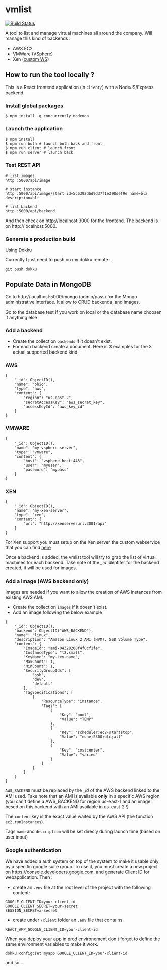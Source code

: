 # vmlist

[![Build Status](https://travis-ci.org/gbandsmith/vmlist.svg?branch=master)](https://travis-ci.org/gbandsmith/vmlist)

A tool to list and manage virtual machines all around the company. Will manage this kind of backends :

* AWS EC2
* VMWare (VSphere)
* Xen ([custom WS](https://github.com/gbandsmith/xenrestapi))


## How to run the tool locally ?

This is a React frontend application (in ``client/``) with a NodeJS/Express backend.

### Install global packages

```
$ npm install -g concurrently nodemon
```

### Launch the application
```
$ npm install
$ npm run both # launch both back and front
$ npm run client # launch front
$ npm run server # launch back
```

### Test REST API

```
# list images
http :5000/api/image

# start instance
http :5000/api/image/start id=5c6392d6d9d37f1e398def9e name=bla description=bli

# list backend
http :5000/api/backend

```

And then check on http://localhost:3000 for the frontend. The backend is on http://localhost:5000.

### Generate a production build

Using [Dokku](https://github.com/dokku/dokku)

Currently I just need to push on my dokku remote :

```
git push dokku
```

## Populate Data in MongoDB

Go to http://localhost:5000/mongo (admin/pass) for the Mongo administrative interface.
It allow to CRUD backends, and images.

Go to the database test if you work on local or the database name choosen if anything else

### Add a backend

- Create the collection ``backends`` if it doesn't exist.
- For each backend create a document. Here is 3 examples for the 3 actual supported backend kind.

### AWS

```
{
    "_id": ObjectID(),
    "name": "ohio",
    "type": "aws",
    "content": {
        "region": "us-east-2",
        "secretAccessKey": "aws_secret_key",
        "accessKeyId": "aws_key_id"
    }
}
```

### VMWARE

```
{
    "_id": ObjectID(),
    "name": "my-vsphere-server",
    "type": "vmware",
    "content": {
        "host": "vsphere-host:443",
        "user": "myuser",
        "password": "mypass"
    }
}
```

### XEN

```
{
    "_id": ObjectID(),
    "name": "my-xen-server",
    "type": "xen",
    "content": {
        "url": "http://xenserverurl:3001/api"
    }
}
```

For Xen support you must setup on the Xen server the custom webservice that you can find [here](https://github.com/gbandsmith/xenrestapi)

Once a backend is added, the vmlist tool will try to grab the list of virtual machines for each backend. Take note of the *\_id* identifer for the backend created, it will be used for images.

### Add a image (AWS backend only)

Images are needed if you want to allow the creation of AWS instances from existing AWS AMI.

- Create the collection ``images`` if it doesn't exist.
- Add an image following the below example

```
{
    "_id": ObjectID(),
    "backend": ObjectID("AWS_BACKEND"),
    "name": "linux",
    "description": "Amazon Linux 2 AMI (HVM), SSD Volume Type",
    "content": {
        "ImageId": "ami-04328208f4f0cf1fe",
        "InstanceType": "t2.small",
        "KeyName": "my-key-name",
        "MaxCount": 1,
        "MinCount": 1,
        "SecurityGroupIds": [
            "ssh",
            "dev",
            "default"
        ],
        "TagSpecifications": [
            {
                "ResourceType": "instance",
                "Tags": [
                    {
                        "Key": "pool",
                        "Value": "TEMP"
                    },
                    {
                        "Key": "scheduler:ec2-startstop",
                        "Value": "none;2300;utc;all"
                    },
                    {
                        "Key": "costcenter",
                        "Value": "varied"
                    }
                ]
            }
        ]
    }
}
```

``AWS_BACKEND`` must be replaced by the *\_id* of the AWS backend linked to the AMI used. Take note that an AMI is available **only** in a specific AWS region (you can't define a AWS_BACKEND for region us-east-1 and an image besed on this backend with an AMI available in us-east-2 !)

The ``content`` key is the exact value waited by the AWS API (the function ``ec2.runInstances``).

Tags ``name`` and ``description`` will be set direcly during launch time (based on user input)


### Google authentication

We have added a auth system on top of the system to make it usable only by a specific google suite group. To use it, you must create a new project on https://console.developers.google.com,  and generate Client ID for webapplication. Then :

* create an `.env` file at the root level of the project with the following content:

```
GOOGLE_CLIENT_ID=your-client-id
GOOGLE_CLIENT_SECRET=your-secret
SESSION_SECRET=a-secret
```

* create under `/client` folder an `.env` file that contains:

```
REACT_APP_GOOGLE_CLIENT_ID=your-client-id
```

When you deploy your app in prod environement don't forget to define the same environment variables to make it work.

`dokku config:set myapp GOOGLE_CLIENT_ID=your-client-id`

and so...
